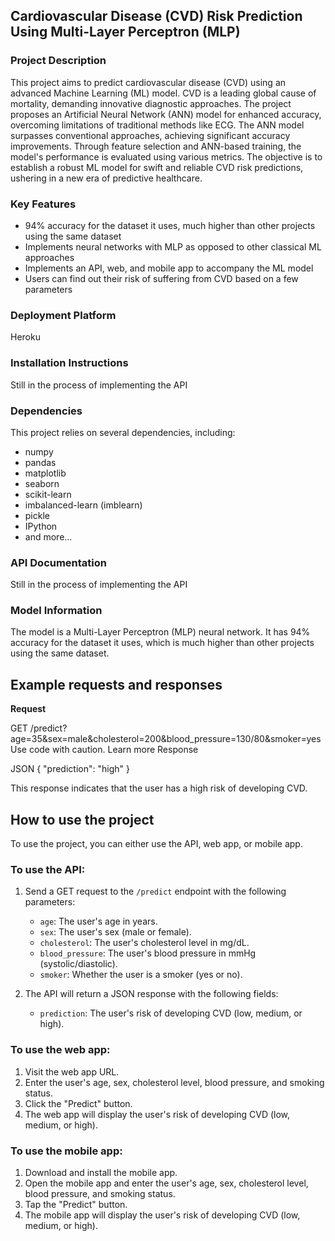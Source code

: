 ## Cardiovascular Disease (CVD) Risk Prediction Using Multi-Layer Perceptron (MLP)

### Project Description

This project aims to predict cardiovascular disease (CVD) using an advanced Machine Learning (ML) model. CVD is a leading global cause of mortality, demanding innovative diagnostic approaches. The project proposes an Artificial Neural Network (ANN) model for enhanced accuracy, overcoming limitations of traditional methods like ECG. The ANN model surpasses conventional approaches, achieving significant accuracy improvements. Through feature selection and ANN-based training, the model's performance is evaluated using various metrics. The objective is to establish a robust ML model for swift and reliable CVD risk predictions, ushering in a new era of predictive healthcare.

### Key Features

* 94% accuracy for the dataset it uses, much higher than other projects using the same dataset
* Implements neural networks with MLP as opposed to other classical ML approaches
* Implements an API, web, and mobile app to accompany the ML model
* Users can find out their risk of suffering from CVD based on a few parameters

### Deployment Platform

Heroku

### Installation Instructions

Still in the process of implementing the API

### Dependencies

This project relies on several dependencies, including:

- numpy
- pandas
- matplotlib
- seaborn
- scikit-learn
- imbalanced-learn (imblearn)
- pickle
- IPython
- and more...

### API Documentation

Still in the process of implementing the API

### Model Information

The model is a Multi-Layer Perceptron (MLP) neural network. It has 94% accuracy for the dataset it uses, which is much higher than other projects using the same dataset.

## Example requests and responses

**Request**


GET /predict?age=35&sex=male&cholesterol=200&blood_pressure=130/80&smoker=yes
Use code with caution. Learn more
Response

JSON
{
  "prediction": "high"
}


This response indicates that the user has a high risk of developing CVD.

## How to use the project

To use the project, you can either use the API, web app, or mobile app.

### To use the API:

1. Send a GET request to the `/predict` endpoint with the following parameters:
    * `age`: The user's age in years.
    * `sex`: The user's sex (male or female).
    * `cholesterol`: The user's cholesterol level in mg/dL.
    * `blood_pressure`: The user's blood pressure in mmHg (systolic/diastolic).
    * `smoker`: Whether the user is a smoker (yes or no).

2. The API will return a JSON response with the following fields:
    * `prediction`: The user's risk of developing CVD (low, medium, or high).

### To use the web app:

1. Visit the web app URL.
2. Enter the user's age, sex, cholesterol level, blood pressure, and smoking status.
3. Click the "Predict" button.
4. The web app will display the user's risk of developing CVD (low, medium, or high).

### To use the mobile app:

1. Download and install the mobile app.
2. Open the mobile app and enter the user's age, sex, cholesterol level, blood pressure, and smoking status.
3. Tap the "Predict" button.
4. The mobile app will display the user's risk of developing CVD (low, medium, or high).